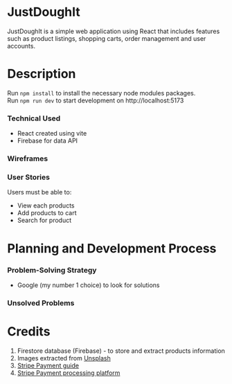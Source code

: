 # JustDoughIt

JustDoughIt is a simple web application using React that includes features such as product listings, shopping carts, order management and user accounts. 

# Description 

Run `npm install` to install the necessary node modules packages.<br>
Run `npm run dev` to start development on http://localhost:5173

### Technical Used
- React created using vite
- Firebase for data API

### Wireframes 


### User Stories
Users must be able to: 
- View each products
- Add products to cart
- Search for product

# Planning and Development Process
### Problem-Solving Strategy 
- Google (my number 1 choice) to look for solutions

### Unsolved Problems 

# Credits
1. Firestore database (Firebase) - to store and extract products information
2. Images extracted from [Unsplash](https://unsplash.com/)
3. [Stripe Payment guide](https://dev.to/stripe/accept-a-payment-with-vite-react-stripe-and-the-payment-element-4p1b) 
4. [Stripe Payment processing platform](https://stripe.com/en-sg)

